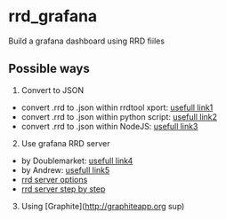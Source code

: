 # rrd_grafana
Build a grafana dashboard using RRD fiiles


## Possible ways
1. Convert to JSON
  - convert .rrd to .json within rrdtool xport: [usefull link1](https://stackoverflow.com/questions/18109244/converter-rrd-to-json)
  - convert .rrd to .json within python script: [usefull link2](https://stackoverflow.com/questions/15286169/convert-rrd-file-to-json-in-python)
  - convert .rrd to .json within NodeJS: [usefull link3](https://github.com/WernerBlake/RRDjs)

2. Use grafana RRD server
  - by Doublemarket: [usefull link4](https://github.com/doublemarket/grafana-rrd-server)
  - by Andrew: [usefull link5](https://github.com/andrewchambers/grafana-rrd-datasource)
  - [rrd server options](https://community.librenms.org/t/grafana-graphing-directly-from-rrds/6699/3)
  - [rrd server step by step](https://qiita.com/atfujiwara/items/58cda0dbe44b1e03ac7f)
 
3. Using [Graphite](http://graphiteapp.org sup)
